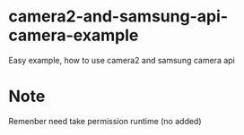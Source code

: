 # camera2-and-samsung-api-camera-example
Easy example, how to use camera2 and samsung camera api

# Note

Remenber need take permission runtime (no added)
